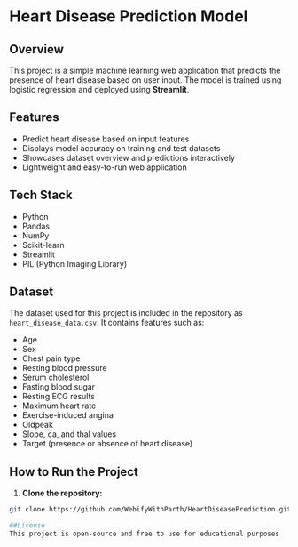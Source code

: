 # Heart Disease Prediction Model  

## Overview  
This project is a simple machine learning web application that predicts the presence of heart disease based on user input. The model is trained using logistic regression and deployed using **Streamlit**.  

## Features  
- Predict heart disease based on input features  
- Displays model accuracy on training and test datasets  
- Showcases dataset overview and predictions interactively  
- Lightweight and easy-to-run web application  

## Tech Stack  
- Python  
- Pandas  
- NumPy  
- Scikit-learn  
- Streamlit  
- PIL (Python Imaging Library)  

## Dataset  
The dataset used for this project is included in the repository as `heart_disease_data.csv`. It contains features such as:  
- Age  
- Sex  
- Chest pain type  
- Resting blood pressure  
- Serum cholesterol  
- Fasting blood sugar  
- Resting ECG results  
- Maximum heart rate  
- Exercise-induced angina  
- Oldpeak  
- Slope, ca, and thal values  
- Target (presence or absence of heart disease)  

## How to Run the Project  

1. **Clone the repository:**  
```bash
git clone https://github.com/WebifyWithParth/HeartDiseasePrediction.git

##License
This project is open-source and free to use for educational purposes
